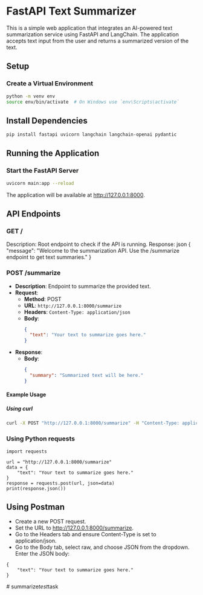 # FastAPI Text Summarizer

This is a simple web application that integrates an AI-powered text summarization service using FastAPI and LangChain. The application accepts text input from the user and returns a summarized version of the text.

## Setup

### Create a Virtual Environment

```bash
python -m venv env
source env/bin/activate  # On Windows use `env\Scripts\activate`
```
## Install Dependencies
```bash
pip install fastapi uvicorn langchain langchain-openai pydantic
```
## Running the Application
### Start the FastAPI Server
```bash
uvicorn main:app --reload
```
The application will be available at http://127.0.0.1:8000.

## API Endpoints
### GET /
Description: Root endpoint to check if the API is running.
Response:
json
{
  "message": "Welcome to the summarization API. Use the /summarize endpoint to get text summaries."
}
### POST /summarize

- **Description**: Endpoint to summarize the provided text.
- **Request**:
  - **Method**: POST
  - **URL**: `http://127.0.0.1:8000/summarize`
  - **Headers**: `Content-Type: application/json`
  - **Body**:
    ```json
    {
      "text": "Your text to summarize goes here."
    }
    ```
- **Response**:
  - **Body**:
    ```json
    {
      "summary": "Summarized text will be here."
    }
    ```

#### Example Usage

##### Using curl

```bash
curl -X POST "http://127.0.0.1:8000/summarize" -H "Content-Type: application/json" -d '{"text": "Your text to summarize goes here."}'
```
### Using Python requests

```
import requests

url = "http://127.0.0.1:8000/summarize"
data = {
    "text": "Your text to summarize goes here."
}
response = requests.post(url, json=data)
print(response.json())
```
## Using Postman
- Create a new POST request.
- Set the URL to http://127.0.0.1:8000/summarize.
- Go to the Headers tab and ensure Content-Type is set to application/json.
- Go to the Body tab, select raw, and choose JSON from the dropdown. Enter the JSON body:
```
{
    "text": "Your text to summarize goes here."
}
```
#   s u m m a r i z e _ t e s t _ t a s k  
 